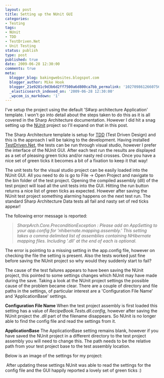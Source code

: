 ```yaml
---
layout: post
title: Setting up the NUnit GUI
categories:
- Testing
tags:
- NUnit
- TDD
- TestDriven.Net
- Unit Testing
status: publish
type: post
published: true
date: 2009-06-28 12:30:00
comments: true
meta:
  blogger_blog: bakingwebsites.blogspot.com
  blogger_author: Mike Hook
  blogger_21e9281c9d3b6d2ff7500a6d800ca7bb_permalink: '1027098612660756480'
  _elasticsearch_indexed_on: '2009-06-28 12:30:00'
  _wpcom_is_markdown: '1'
---
```

I've setup the project using the default 'S#arp architecture Application' template. I won't go into detail about the steps taken to do this as it is all covered in the Sharp Architecture documentation. However I did hit a snag setting up the <a href="http://www.nunit.org/index.php">NUnit</a> project so I'll expand on that in this post.

The Sharp Architecture template is setup for <a href="http://www.agiledata.org/essays/tdd.html">TDD</a> (Test Driven Design) and this is the approach I will be taking to the development. Having installed <a href="http://www.testdriven.net/">TestDriven.Net</a>, the tests can be run through visual studio, however I prefer the interface of the NUnit GUI. After each test run the results are displayed as a set of pleasing green ticks and/or nasty red crosses. Once you have a nice set of green ticks it becomes a bit of a fixation to keep it that way!

The unit tests for the visual studio project can be easily loaded into the NUnit GUI. All you need to do is go to File -&gt; Open Project and navigate to the bin folder of the test project. Opening the compiled assembly (dll) of the test project will load all the unit tests into the GUI. Hitting the run button returns a nice list of green ticks as expected. However after saving the NUnit test project something alarming happens on the next test run. The standard Sharp Architecture Data tests all fail and nasty set of red ticks appear!

The following error message is reported:
<br />

<blockquote style="font-style:italic;">
SharpArch.Core.PreconditionException : Please add an AppSetting to your app.config for 'nhibernate.mapping.assembly.' This setting takes a comma delimited list of assemblies containing NHibernate mapping files. Including '.dll' at the end of each is optional.<br />
</blockquote>

The error is pointing to a missing setting in the app.config file, however on checking the file the setting is present. Also the tests worked just fine before saving the NUnit project so why would they suddenly start to fail?

The cause of the test failures appears to have been saving the NUnit project, this pointed to some settings changes which NUnit may have made during the save. Taking a look at the NUnit project settings the possible cause of the problem became clear. There are a couple of directory and file paths in the settings, of particular interest are a 'Configuration File Name' and 'ApplicationBase' settings.

<span style="font-size:100%;font-weight:bold;">Configuration File Name</span>
When the test project assembly is first loaded this setting has a value of <span style="font-style:italic;">RecipeBook.Tests.dll.config</span>, however after saving the NUnit project the <span style="font-style:italic;">.dll </span>part of the filename disappears. So NUnit is no longer able to find the config file and read the settings from it.

<span style="font-weight:bold;">ApplicationBase</span>
The ApplicationBase setting remains blank, however if you have saved the NUnit project in a different directory to the test project assembly you will need to change this. The path needs to be the relative path from your test project base to the test assembly location.

Below is an image of the settings for my project:

<a href="http://imageshack.com/a/img15/3503/csy7.jpg"><img alt="" border="0" src="http://imagizer.imageshack.us/v2/320x240q90/15/csy7.jpg" /></a>
After updating these settings NUnit was able to read the settings for the config file and the GUI happily reported a lovely set of green ticks :)<br />
